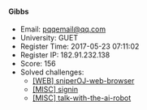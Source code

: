#### Gibbs  

* Email: pqqemail@qq.com  
* University: GUET  
* Register Time: 2017-05-23 07:11:02  
* Register IP: 182.91.232.138  
* Score: 156  
* Solved challenges: 
  * [[WEB] sniperOJ-web-browser](https://github.com/SniperOJ/Challenges/blob/master/WEB/sniperOJ-web-browser.json)  
  * [[MISC] signin](https://github.com/SniperOJ/Challenges/blob/master/MISC/signin.json)  
  * [[MISC] talk-with-the-ai-robot](https://github.com/SniperOJ/Challenges/blob/master/MISC/talk-with-the-ai-robot.json)  

